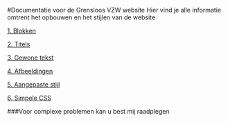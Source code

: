 #Documentatie voor de Grensloos VZW website
Hier vind je alle informatie omtrent het opbouwen en het stijlen van de website

[1. Blokken](/1.%20Blokken/)  

[2. Titels](/2.%20Titels/)  

[3. Gewone tekst](/3.%20Gewone%20tekst/)  

[4. Afbeeldingen](/4.%20Afbeeldingen/)  

[5. Aangepaste stijl](/5.%20Aangepaste%20stijl/)  

[6. Simpele CSS](/6.%20ASimpele%20css/)  

###Voor complexe problemen kan u best mij raadplegen
